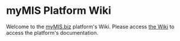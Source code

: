 # myMIS Platform Wiki
Welcome to the [myMIS.biz](http://myMIS.biz) platform's Wiki. Please access [the Wiki](./wiki/) to access the platform's documentation.